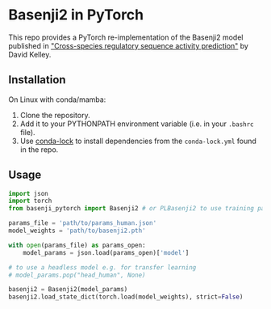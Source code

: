 # Basenji2 in PyTorch

This repo provides a PyTorch re-implementation of the Basenji2 model published in ["Cross-species regulatory sequence activity prediction"](https://doi.org/10.1371/journal.pcbi.1008050) by David Kelley.

## Installation

On Linux with conda/mamba:

1. Clone the repository.
2. Add it to your PYTHONPATH environment variable (i.e. in your `.bashrc` file).
3. Use [conda-lock](https://github.com/conda-incubator/conda-lock) to install dependencies from the `conda-lock.yml` found in the repo.

## Usage

```python
import json
import torch
from basenji_pytorch import Basenji2 # or PLBasenji2 to use training parameters from Kelley et al. 2020

params_file = 'path/to/params_human.json'
model_weights = 'path/to/basenji2.pth'

with open(params_file) as params_open:
    model_params = json.load(params_open)['model']

# to use a headless model e.g. for transfer learning
# model_params.pop("head_human", None)

basenji2 = Basenji2(model_params)
basenji2.load_state_dict(torch.load(model_weights), strict=False)
```

